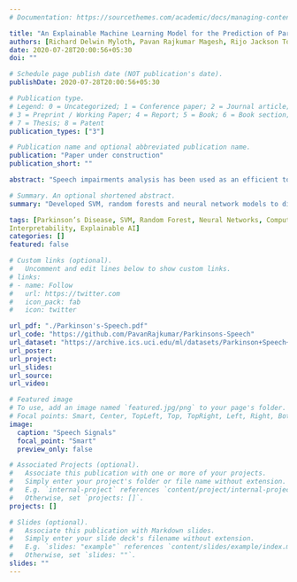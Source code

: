 ```yaml
---
# Documentation: https://sourcethemes.com/academic/docs/managing-content/

title: "An Explainable Machine Learning Model for the Prediction of Parkinson’s Disease using LIME on Speech Signals"
authors: [Richard Delwin Myloth, Pavan Rajkumar Magesh, Rijo Jackson Tom]
date: 2020-07-28T20:00:56+05:30
doi: ""

# Schedule page publish date (NOT publication's date).
publishDate: 2020-07-28T20:00:56+05:30

# Publication type.
# Legend: 0 = Uncategorized; 1 = Conference paper; 2 = Journal article;
# 3 = Preprint / Working Paper; 4 = Report; 5 = Book; 6 = Book section;
# 7 = Thesis; 8 = Patent
publication_types: ["3"]

# Publication name and optional abbreviated publication name.
publication: "Paper under construction"
publication_short: ""

abstract: "Speech impairments analysis has been used as an efficient tool for the early detection of Parkinson’s disease (PD). In this paper, we explore explainable models for the proposed Neural Network, SVM, and Random Forest model developed to classify PD patients from the non-Pd patients utilizing the speech samples. The performance of the method has been assessed with a reliable dataset from the UCI repository. The proposed achieves an accuracy of 71.6%, 74.5%, and 68.75% for the neural network, random forest, and the SVM model respectively. Explanable models for the neural network and SVM have been generated with the help of LIME. The obtained results are compared with the results of the random forest model obtained by backtracking its decision path to obtain the most contributing features. The results are compared and its necessity is studied for explainable decision support in medicine."

# Summary. An optional shortened abstract.
summary: "Developed SVM, random forests and neural network models to diagnose Parkinson’s Disease by analysing the variations in the speech samples of patients. Further utilised the LIME framework to explain the classifications obtained. (Paper under construction)"

tags: [Parkinson’s Disease, SVM, Random Forest, Neural Networks, Computer-aided Diagnosis,
Interpretability, Explainable AI]
categories: []
featured: false

# Custom links (optional).
#   Uncomment and edit lines below to show custom links.
# links:
# - name: Follow
#   url: https://twitter.com
#   icon_pack: fab
#   icon: twitter

url_pdf: "./Parkinson's-Speech.pdf"
url_code: "https://github.com/PavanRajkumar/Parkinsons-Speech"
url_dataset: "https://archive.ics.uci.edu/ml/datasets/Parkinson+Speech+Dataset+with++Multiple+Types+of+Sound+Recordings"
url_poster:
url_project:
url_slides:
url_source:
url_video:

# Featured image
# To use, add an image named `featured.jpg/png` to your page's folder. 
# Focal points: Smart, Center, TopLeft, Top, TopRight, Left, Right, BottomLeft, Bottom, BottomRight.
image:
  caption: "Speech Signals"
  focal_point: "Smart"
  preview_only: false

# Associated Projects (optional).
#   Associate this publication with one or more of your projects.
#   Simply enter your project's folder or file name without extension.
#   E.g. `internal-project` references `content/project/internal-project/index.md`.
#   Otherwise, set `projects: []`.
projects: []

# Slides (optional).
#   Associate this publication with Markdown slides.
#   Simply enter your slide deck's filename without extension.
#   E.g. `slides: "example"` references `content/slides/example/index.md`.
#   Otherwise, set `slides: ""`.
slides: ""
---
```

